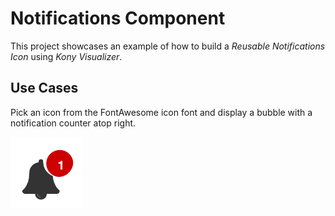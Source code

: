 # Notifications Component

This project showcases an example of how to build a *Reusable Notifications Icon* using *Kony Visualizer*.

## Use Cases

Pick an icon from the FontAwesome icon font and display a bubble with a notification counter atop right.

![Notification Icon](pics/pic1.png "Notification Icon")
